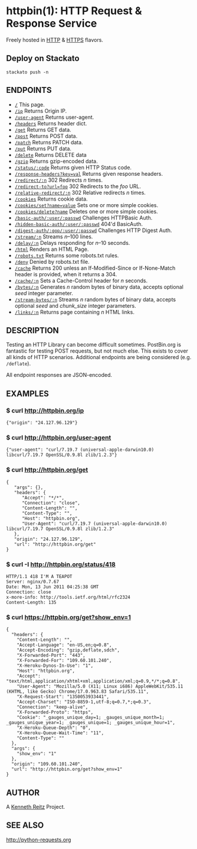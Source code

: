 httpbin(1): HTTP Request & Response Service
===========================================

Freely hosted in [HTTP](http://httpbin.org) &
[HTTPS](https://httpbin.org) flavors.

## Deploy on Stackato

    stackato push -n

## ENDPOINTS

- [`/`](http://httpbin.org/) This page.
- [`/ip`](http://httpbin.org/ip) Returns Origin IP.
- [`/user-agent`](http://httpbin.org/user-agent) Returns user-agent.
- [`/headers`](http://httpbin.org/headers) Returns header dict.
- [`/get`](http://httpbin.org/get) Returns GET data.
- [`/post`](http://hurl.it/hurls/190ccaa90ee1ed35d34abfa4ac6ef088bc319402/d834bcdf7718c44c4184bf914ee473b6ebd8e566) Returns POST data.
- [`/patch`](http://hurl.it/hurls/18016368fa5e5eef80db935f5dae615d5858a4a4/a512d904f5da64df9627ee998c040f7874d6436a) Returns PATCH data.
- [`/put`](http://hurl.it/hurls/18016368fa5e5eef80db935f5dae615d5858a4a4/a512d904f5da64df9627ee998c040f7874d6436a) Returns PUT data.
- [`/delete`](http://hurl.it/hurls/6faafea5191f77172fca4cfe1505739230d5f769/bc255ffc69e04c2c8b968822c59544746bbb872c) Returns DELETE data
- [`/gzip`](http://httpbin.org/gzip) Returns gzip-encoded data.
- [`/status/:code`](http://httpbin.org/status/418) Returns given HTTP Status code.
- [`/response-headers?key=val`](http://httpbin.org/response-headers?Content-Type=text/plain;%20charset=UTF-8&Server=httpbin) Returns given response headers.
- [`/redirect/:n`](http://httpbin.org/redirect/6) 302 Redirects *n* times.
- [`/redirect-to?url=foo`](http://httpbin.org/redirect-to?url=http://example.com/) 302 Redirects to the *foo* URL.
- [`/relative-redirect/:n`](http://httpbin.org/relative-redirect/6) 302 Relative redirects *n* times.
- [`/cookies`](http://httpbin.org/cookies) Returns cookie data.
- [`/cookies/set?name=value`](http://httpbin.org/cookies/set?k1=v1&k2=v2) Sets one or more simple cookies.
- [`/cookies/delete?name`](http://httpbin.org/cookies/delete?k1&k2) Deletes one or more simple cookies.
- [`/basic-auth/:user/:passwd`](http://httpbin.org/basic-auth/user/passwd) Challenges HTTPBasic Auth.
- [`/hidden-basic-auth/:user/:passwd`](http://httpbin.org/hidden-basic-auth/user/passwd) 404'd BasicAuth.
- [`/digest-auth/:qop/:user/:passwd`](http://httpbin.org/digest-auth/auth/user/passwd) Challenges HTTP Digest Auth.
- [`/stream/:n`](http://httpbin.org/stream/20) Streams *n*–100 lines.
- [`/delay/:n`](http://httpbin.org/delay/3) Delays responding for *n*–10 seconds.
- [`/html`](http://httpbin.org/html) Renders an HTML Page.
- [`/robots.txt`](http://httpbin.org/robots.txt) Returns some robots.txt rules.
- [`/deny`](http://httpbin.org/deny) Denied by robots.txt file.
- [`/cache`](http://httpbin.org/cache) Returns 200 unless an If-Modified-Since or If-None-Match header is provided, when it returns a 304.
- [`/cache/:n`](http://httpbin.org/cache/60) Sets a Cache-Control header for *n* seconds.
- [`/bytes/:n`](http://httpbin.org/bytes/1024) Generates *n* random bytes of binary data, accepts optional *seed* integer parameter.
- [`/stream-bytes/:n`](http://httpbin.org/stream-bytes/1024) Streams *n* random bytes of binary data, accepts optional *seed* and *chunk_size* integer parameters.
- [`/links/:n`](http://httpbin.org/links/10) Returns page containing *n* HTML links.

## DESCRIPTION

Testing an HTTP Library can become difficult sometimes. PostBin.org is fantastic
for testing POST requests, but not much else. This exists to cover all kinds of HTTP
scenarios. Additional endpoints are being considered (e.g. `/deflate`).

All endpoint responses are JSON-encoded.


## EXAMPLES

### $ curl http://httpbin.org/ip

    {"origin": "24.127.96.129"}

### $ curl http://httpbin.org/user-agent

    {"user-agent": "curl/7.19.7 (universal-apple-darwin10.0) libcurl/7.19.7 OpenSSL/0.9.8l zlib/1.2.3"}

### $ curl http://httpbin.org/get

    {
       "args": {},
       "headers": {
          "Accept": "*/*",
          "Connection": "close",
          "Content-Length": "",
          "Content-Type": "",
          "Host": "httpbin.org",
          "User-Agent": "curl/7.19.7 (universal-apple-darwin10.0) libcurl/7.19.7 OpenSSL/0.9.8l zlib/1.2.3"
       },
       "origin": "24.127.96.129",
       "url": "http://httpbin.org/get"
    }

### $ curl -I http://httpbin.org/status/418

    HTTP/1.1 418 I'M A TEAPOT
    Server: nginx/0.7.67
    Date: Mon, 13 Jun 2011 04:25:38 GMT
    Connection: close
    x-more-info: http://tools.ietf.org/html/rfc2324
    Content-Length: 135


### $ curl https://httpbin.org/get?show_env=1

    {
      "headers": {
        "Content-Length": "",
        "Accept-Language": "en-US,en;q=0.8",
        "Accept-Encoding": "gzip,deflate,sdch",
        "X-Forwarded-Port": "443",
        "X-Forwarded-For": "109.60.101.240",
        "X-Heroku-Dynos-In-Use": "1",
        "Host": "httpbin.org",
        "Accept": "text/html,application/xhtml+xml,application/xml;q=0.9,*/*;q=0.8",
        "User-Agent": "Mozilla/5.0 (X11; Linux i686) AppleWebKit/535.11 (KHTML, like Gecko) Chrome/17.0.963.83 Safari/535.11",
        "X-Request-Start": "1350053933441",
        "Accept-Charset": "ISO-8859-1,utf-8;q=0.7,*;q=0.3",
        "Connection": "keep-alive",
        "X-Forwarded-Proto": "https",
        "Cookie": "_gauges_unique_day=1; _gauges_unique_month=1; _gauges_unique_year=1; _gauges_unique=1; _gauges_unique_hour=1",
        "X-Heroku-Queue-Depth": "0",
        "X-Heroku-Queue-Wait-Time": "11",
        "Content-Type": ""
      },
      "args": {
        "show_env": "1"
      },
      "origin": "109.60.101.240",
      "url": "http://httpbin.org/get?show_env=1"
    }

## AUTHOR

A [Kenneth Reitz](http://kennethreitz.com/pages/open-projects.html)
Project.

## SEE ALSO

<http://python-requests.org>

